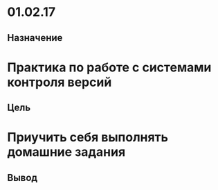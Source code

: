 # 01.02.17
## Назначение
# Практика по работе с системами контроля версий
## Цель 
# Приучить себя выполнять домашние задания
## Вывод
# <img src="http://i.piccy.info/i9/b3182804c8372d68e23eb18ad29aedea/1485961244/46270/1114476/4.png" alt=""/>
